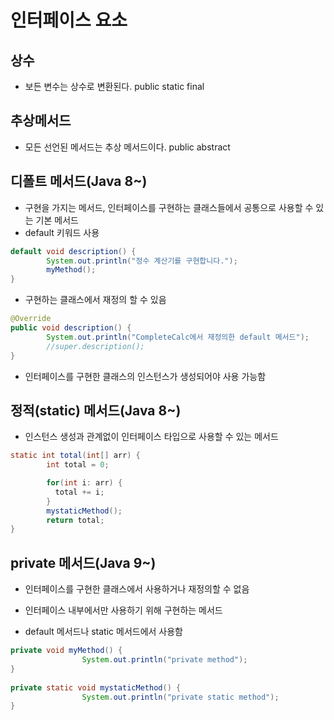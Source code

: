 # 인터페이스 요소

## 상수

- 보든 변수는 상수로 변환된다. public static final



## 추상메서드

- 모든 선언된 메서드는 추상 메서드이다. public abstract



## 디폴트 메서드(Java 8~)

- 구현을 가지는 메서드, 인터페이스를 구현하는 클래스들에서 공통으로 사용할 수 있는 기본 메서드
- default 키워드 사용

```java
default void description() {
        System.out.println("정수 계산기를 구현합니다.");
        myMethod();
}

```

- 구현하는 클래스에서 재정의 할 수 있음

```java
@Override
public void description() {
        System.out.println("CompleteCalc에서 재정의한 default 메서드");
        //super.description();
}

```

- 인터페이스를 구현한 클래스의 인스턴스가 생성되어야 사용 가능함



## 정적(static) 메서드(Java 8~)

- 인스턴스 생성과 관계없이 인터페이스 타입으로 사용할 수 있는 메서드

```java
static int total(int[] arr) {
        int total = 0;

        for(int i: arr) {
          total += i;
        }
        mystaticMethod();
        return total;
}

```



## private 메서드(Java 9~)

- 인터페이스를 구현한 클래스에서 사용하거나 재정의할 수 없음

- 인터페이스 내부에서만 사용하기 위해 구현하는 메서드
- default 메서드나 static 메서드에서 사용함

```java
private void myMethod() {
				System.out.println("private method");
}
	
private static void mystaticMethod() {
				System.out.println("private static method");
}

```

